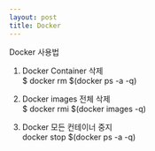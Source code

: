 ```yaml
---
layout: post
title: Docker
---
```


Docker 사용법  
1. Docker Container 삭제  
  $ docker rm $(docker ps -a -q)  
  
2. Docker images 전체 삭제  
  $ docker rmi $(docker images -q)  

3. Docker 모든 컨테이너 중지  
  docker stop $(docker ps -a -q)  
